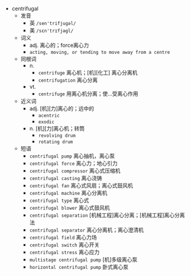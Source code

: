 - centrifugal
  - 发音
    - 英 `/sen'trifjuɡəl/`
    - 美 `/sɛn'trɪfjəgl/`
  - 词义
    - adj. 离心的；force离心力
    - `acting, moving, or tending to move away from a centre `
  - 同根词
    - n.
      - `centrifuge` 离心机；[机][化工] 离心分离机
      - `centrifugation` 离心分离
    - vt.
      - `centrifuge` 用离心机分离；使…受离心作用
  - 近义词
    - adj. [机][力]离心的；远中的
      - `acentric`
      - `exodic`
    - n. [机][力]离心机；转筒
      - `revolving drum`
      - `rotating drum`
  - 短语
    - `centrifugal pump` 离心抽机，离心泵 
    - `centrifugal force` 离心力；地心引力 
    - `centrifugal compressor` 离心式压缩机 
    - `centrifugal casting` 离心浇铸 
    - `centrifugal fan` 离心式风扇；离心式鼓风机 
    - `centrifugal machine` 离心分离机 
    - `centrifugal type` 离心式 
    - `centrifugal blower` 离心式鼓风机 
    - `centrifugal separation` [机械工程]离心分离；[机械工程]离心分离法 
    - `centrifugal separator` 离心分离机；离心澄清机 
    - `centrifugal field` 离心力场 
    - `centrifugal switch` 离心开关 
    - `centrifugal stress` 离心应力 
    - `multistage centrifugal pump` [机]多级离心泵 
    - `horizontal centrifugal pump` 卧式离心泵 
